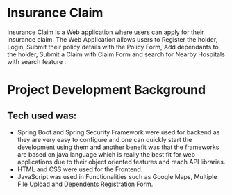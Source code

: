 
# Insurance Claim

Insurance Claim is a Web application where users can apply for their insurance claim. The Web Application allows users to Register the holder, Login, Submit their policy details with the Policy Form, Add dependants to the holder, Submit a Claim with Claim Form and search for Nearby Hospitals with search feature :
  
#

# Project Development Background

## Tech used was:
* Spring Boot and Spring Security Framework were used for backend as they are very easy to configure and one can quickly start the development using them and another benefit was that the frameworks are based on java language which is really the best fit for web applications due to their object oriented features and reach API libraries.
* HTML and CSS were used for the Frontend.
* JavaScript was used in Functionalities such as Google Maps, Multiple File Upload and Dependents Registration Form.


## 


